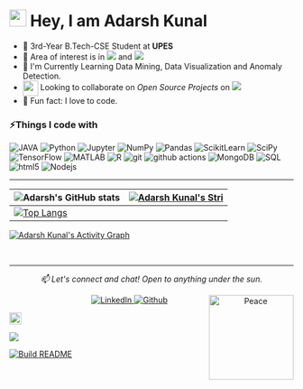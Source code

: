 <h1><img src="https://emojis.slackmojis.com/emojis/images/1531849430/4246/blob-sunglasses.gif?1531849430" width="30"/> Hey, I am Adarsh Kunal</h1>


- 🏢 3rd-Year B.Tech-CSE Student at **UPES**
- 🔭 Area of interest is in <img src="https://img.shields.io/badge/Machine Learning-success"> and <img src="https://img.shields.io/badge/Software Development-blue">
- 🌱 I'm Currently Learning Data Mining, Data Visualization and Anomaly Detection. 
- <img align ='center' width ='27' src='https://media.giphy.com/media/LnQjpWaON8nhr21vNW/giphy.gif'> Looking to collaborate on *Open Source Projects* on <img src="https://img.shields.io/badge/Machine Learning-blue">
- 👯 Fun fact: I love to code.


<h3>⚡Things I code with</h3>
<p>
<img alt="JAVA" src="https://img.shields.io/badge/Java-00599C?style=flat-square&logo=openjdk&logoColor=white"><a>
<img alt="Python" src="https://img.shields.io/badge/Python-FFD43B?style=flat-square&logo=python&logoColor=darkgreen"></a>
<img alt="Jupyter" src="https://img.shields.io/badge/Jupyter-F37626.svg?&style=flat-square&logo=Jupyter&logoColor=white"></a>
<img alt="NumPy" src="https://img.shields.io/badge/Numpy-777BB4?style=flat-square&logo=numpy&logoColor=white"></a>
<img alt="Pandas" src="https://img.shields.io/badge/Pandas-2C2D72?style=flat-square&logo=pandas&logoColor=white"></a>
<img alt="ScikitLearn" src="https://img.shields.io/badge/scikit_learn-F7931E?style=flat-square&logo=scikit-learn&logoColor=white"></a>
<img alt="SciPy" src="https://img.shields.io/badge/SciPy-%230C55A5?style=flat-square&logo=scipy&logoColor=white"></a>
<img alt="TensorFlow" src="https://img.shields.io/badge/TensorFlow-FF6F00?style=flat-square&logo=TensorFlow&logoColor=white"></a>    
<img alt="MATLAB" src="https://img.shields.io/badge/-MATLAB-fb4f14?style=flat-square&logo=Mathworks&logoColor=white"></a>
<img alt="R" src="https://img.shields.io/badge/-R-276DC3?style=flat-square&logo=R&logoColor=white"></a>
  <img alt="git" src="https://img.shields.io/badge/-Git-F05032?style=flat-square&logo=git&logoColor=white"><a>
  <img alt="github actions" src="https://img.shields.io/badge/-Github_Actions-2088FF?style=flat-square&logo=github-actions&logoColor=white"><a>
  <img alt="MongoDB" src="https://img.shields.io/badge/-MongoDB-13aa52?style=flat-square&logo=mongodb&logoColor=white"><a>
  <img alt="SQL" src="https://img.shields.io/badge/-SQL-CB3837?style=flat-square&logo=SQL&logoColor=white"><a>
  <img alt="html5" src="https://img.shields.io/badge/-HTML5-E34F26?style=flat-square&logo=html5&logoColor=white"><a>
  <img alt="Nodejs" src="https://img.shields.io/badge/-Nodejs-43853d?style=flat-square&logo=Node.js&logoColor=white"><a>
</p>

---
| ![Adarsh's GitHub stats](https://github-readme-stats.vercel.app/api?username=kunaladarsh&show_icons=true&theme=radical) | [![Adarsh Kunal's Stri](https://streak-stats.demolab.com?user=kunaladarsh&theme=dark&border_radius=7&mode=weekly)](https://git.io/streak-stats) |
| ------------------------------------------------------------ | ------------------------------------------------------------ |
| [![Top Langs](https://github-readme-stats.vercel.app/api/top-langs/?username=kunaladarsh&layout=compact&&show_icons=true&theme=radical)](https://github.com/kunaladarsh/github-readme-stats) |                                                              |

<a href="https://github.com/kunaladarsh/github-readme-activity-graph">
 <img alt="Adarsh Kunal's Activity Graph" src="https://github-readme-activity-graph.cyclic.app/graph/?username=kunaladarsh&bg_color=1F222E&color=F8D866&line=F85D7F&point=FFFFFF&hide_border=true">
</a>





<!--  /// This code be not used ///
[![Adarsh Kunal's github activity graph](https://github-readme-activity-graph.cyclic.app/graph?username=kunaladarsh&bg_color=121212&color=d01bc4&line=9e4c98&point=dd13a7&area=true&hide_border=true)](https://github.com/kunaladarsh/github-readme-activity-graph)
 Github Activities 
## 📈 Github Stats
 <h3>🔥 Streak Stats</h3>
 <a href="https://github.com/kunaladarsh/github-readme-streak-stats">
  <p><img src="https://streak-stats.demolab.com?user=AdarshKunal&theme=monokai-metallian&hide_border=true&mode=weekly&fire=DD2727"></p>
</a>
 <h3>💻 GitHub Profile Stats</h3>
 <a href="https://github.com/kunaladarsh/github-readme-stats">
  <img alt="Github Stats" src="https://denvercoder1-github-readme-stats.vercel.app/api/?username=kunaladarsh&show_icons=true&include_all_commits=true&count_private=true&theme=react&hide_border=true&bg_color=1F222E&title_color=F85D7F&icon_color=F8D866" height="192px">
</a>
<a href="https://github.com/kunaladarsh/github-readme-stats">
 <img alt="AdarshKunal's Top Languages" src="https://github-readme-stats.vercel.app/api/top-langs/?username=kunaladarsh&langs_count=8&layout=compact&theme=react&hide_border=true&bg_color=1F222E&title_color=F85D7F&icon_color=F8D866&hide=Jupyter%20Notebook" height="192px">
</a>
<a href="https://github.com/kunaladarsh/github-readme-activity-graph">
 <img alt="Activity Graph" src="https://github-readme-activity-graph.cyclic.app/graph/?username=kunaladarsh&bg_color=1F222E&color=F8D866&line=F85D7F&point=FFFFFF&hide_border=true">
</a>
-->



</p><br>
<!--Connect Section-->
<hr>
<p align="center">
<i>📫 Let's connect and chat! Open to anything under the sun.</i><br>
<p align="center">
	&nbsp;&nbsp;&nbsp;&nbsp;&nbsp;&nbsp;&nbsp;&nbsp;&nbsp;&nbsp;&nbsp;&nbsp;&nbsp;&nbsp;&nbsp;&nbsp;&nbsp;&nbsp;
	<a href="https://linkedin.com/in/adarsh-kunal-27a6021b9">
		<img alt="LinkedIn" src="https://img.shields.io/badge/linkedin-%230077B5.svg?&style=for-the-badge&logo=linkedin&logoColor=white"/>
	</a>
  <a href="https://github.com/kunaladarsh" target="_blank"><img alt="Github" src="https://img.shields.io/badge/GitHub-%2312100E.svg?&style=for-the-badge&logo=Github&logoColor=white" /></a>

<img align="right" src="https://res.cloudinary.com/murshidazher/image/upload/w_auto,dpr_1.0,c_scale,f_webp,fl_awebp.progressive.progressive:semi,f_webp,fl_awebp,q_100/readme-peace.png" height="150" title="Peace" />
</p>

<!-- Profile Views -->
<p align="left"><img src="https://komarev.com/ghpvc/?username=kunaladarsh&label=Profile%20views&color=0e75b6&style=flat" alt="kunaladarsh" height=21px/></p>
<p href="https://github.com/kunaladarsh" alt="Activity"><img src="https://img.shields.io/github/commit-activity/m/kunaladarsh/kunaladarsh"/></p> 
<a href="https://github.com/kunaladarsh/kunaladarsh/actions"><img alt="Build README" src="https://github.com/milaan9/milaan9/workflows/Build%20README/badge.svg"></a>

<!-- **[Visit my website &rarr;](https://)** -->
